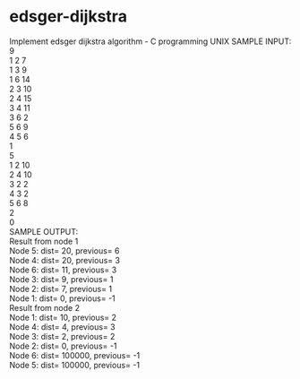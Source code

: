 # edsger-dijkstra
Implement edsger dijkstra algorithm - C programming UNIX
SAMPLE INPUT:  
9  
1 2 7  
1 3 9  
1 6 14  
2 3 10  
2 4 15  
3 4 11  
3 6 2  
5 6 9  
4 5 6  
1  
5  
1 2 10  
2 4 10  
3 2 2  
4 3 2  
5 6 8  
2  
0  
SAMPLE OUTPUT:  
Result from node 1  
Node 5: dist= 20, previous= 6  
Node 4: dist= 20, previous= 3  
Node 6: dist= 11, previous= 3  
Node 3: dist= 9, previous= 1  
Node 2: dist= 7, previous= 1  
Node 1: dist= 0, previous= -1  
Result from node 2  
Node 1: dist= 10, previous= 2  
Node 4: dist= 4, previous= 3  
Node 3: dist= 2, previous= 2  
Node 2: dist= 0, previous= -1  
Node 6: dist= 100000, previous= -1  
Node 5: dist= 100000, previous= -1  
